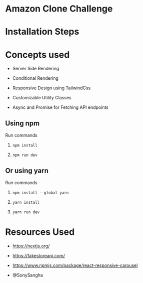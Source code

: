 # Amazon Clone Challenge

# Installation Steps

# Concepts used

- Server Side Rendering

- Conditional Rendering

- Responsive Design using TailwindCss 

- Customizable Utility Classes

- Async and Promise for Fetching API endpoints

## Using npm

Run commands

1) ```npm install```


2) ```npm run dev```


## Or using yarn

Run commands 

1) ```npm install --global yarn```

2) ```yarn install```

3) ```yarn run dev```

# Resources Used

- https://nextjs.org/

- https://fakestoreapi.com/

- https://www.npmjs.com/package/react-responsive-carousel

- @SonySangha


